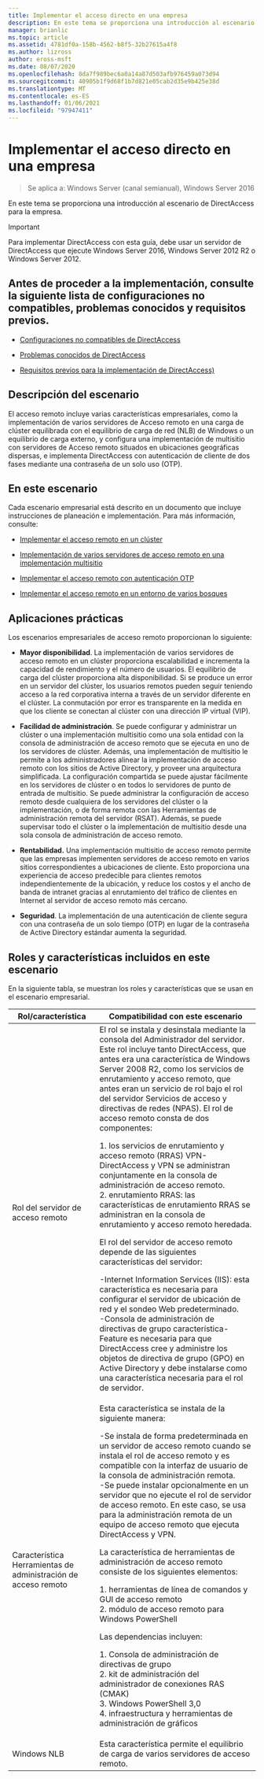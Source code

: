 ```yaml
---
title: Implementar el acceso directo en una empresa
description: En este tema se proporciona una introducción al escenario de DirectAccess en Windows Server 2016 para la empresa.
manager: brianlic
ms.topic: article
ms.assetid: 4781df0a-158b-4562-b8f5-32b27615a4f8
ms.author: lizross
author: eross-msft
ms.date: 08/07/2020
ms.openlocfilehash: 8da7f989bec6a0a14a87d503afb976459a073d94
ms.sourcegitcommit: 40905b1f9d68f1b7d821e05cab2d35e9b425e38d
ms.translationtype: MT
ms.contentlocale: es-ES
ms.lasthandoff: 01/06/2021
ms.locfileid: "97947411"
---
```

# <a name="deploy-remote-access-in-an-enterprise"></a>Implementar el acceso directo en una empresa

>Se aplica a: Windows Server (canal semianual), Windows Server 2016

En este tema se proporciona una introducción al escenario de DirectAccess para la empresa.


> [!IMPORTANT]
> Para implementar DirectAccess con esta guía, debe usar un servidor de DirectAccess que ejecute Windows Server 2016, Windows Server 2012 R2 o Windows Server 2012.

## <a name="before-you-begin-deploying-see-the-list-of-unsupported-configurations-known-issues-and-prerequisites"></a>Antes de proceder a la implementación, consulte la siguiente lista de configuraciones no compatibles, problemas conocidos y requisitos previos.

-   [Configuraciones no compatibles de DirectAccess](../directaccess/directaccess-unsupported-configurations.md)

-   [Problemas conocidos de DirectAccess](../directaccess/directaccess-known-issues.md)

-   [Requisitos previos para la implementación de DirectAccess)](../directaccess/prerequisites-for-deploying-directaccess.md)

## <a name="scenario-description"></a><a name="BKMK_OVER"></a>Descripción del escenario
El acceso remoto incluye varias características empresariales, como la implementación de varios servidores de Acceso remoto en una carga de clúster equilibrada con el equilibrio de carga de red (NLB) de Windows o un equilibrio de carga externo, y configura una implementación de multisitio con servidores de Acceso remoto situados en ubicaciones geográficas dispersas, e implementa DirectAccess con autenticación de cliente de dos fases mediante una contraseña de un solo uso (OTP).

## <a name="in-this-scenario"></a>En este escenario
Cada escenario empresarial está descrito en un documento que incluye instrucciones de planeación e implementación. Para más información, consulte:

-   [Implementar el acceso remoto en un clúster](cluster/Deploy-Remote-Access-In-Cluster.md)

-   [Implementación de varios servidores de acceso remoto en una implementación multisitio](multisite/Deploy-Multiple-Remote-Access-Servers-in-a-Multisite-Deployment.md)

-   [Implementar el acceso remoto con autenticación OTP](otp/Deploy-RA-OTP.md)

-   [Implementar el acceso remoto en un entorno de varios bosques](multi-forest/Deploy-Remote-Access-in-a-Multi-Forest-Environment.md)

## <a name="practical-applications"></a><a name="BKMK_APP"></a>Aplicaciones prácticas
Los escenarios empresariales de acceso remoto proporcionan lo siguiente:

-   **Mayor disponibilidad**. La implementación de varios servidores de acceso remoto en un clúster proporciona escalabilidad e incrementa la capacidad de rendimiento y el número de usuarios. El equilibrio de carga del clúster proporciona alta disponibilidad. Si se produce un error en un servidor del clúster, los usuarios remotos pueden seguir teniendo acceso a la red corporativa interna a través de un servidor diferente en el clúster. La conmutación por error es transparente en la medida en que los cliente se conectan al clúster con una dirección IP virtual (VIP).

-   **Facilidad de administración**. Se puede configurar y administrar un clúster o una implementación multisitio como una sola entidad con la consola de administración de acceso remoto que se ejecuta en uno de los servidores de clúster. Además, una implementación de multisitio le permite a los administradores alinear la implementación de acceso remoto con los sitios de Active Directory, y proveer una arquitectura simplificada. La configuración compartida se puede ajustar fácilmente en los servidores de clúster o en todos lo servidores de punto de entrada de multisitio. Se puede administrar la configuración de acceso remoto desde cualquiera de los servidores del clúster o la implementación, o de forma remota con las Herramientas de administración remota del servidor (RSAT). Además, se puede supervisar todo el clúster o la implementación de multisitio desde una sola consola de administración de acceso remoto.

-   **Rentabilidad.** Una implementación multisitio de acceso remoto permite que las empresas implementen servidores de acceso remoto en varios sitios correspondientes a ubicaciones de cliente. Esto proporciona una experiencia de acceso predecible para clientes remotos independientemente de la ubicación, y reduce los costos y el ancho de banda de intranet gracias al enrutamiento del tráfico de clientes en Internet al servidor de acceso remoto más cercano.

-   **Seguridad**. La implementación de una autenticación de cliente segura con una contraseña de un solo tiempo (OTP) en lugar de la contraseña de Active Directory estándar aumenta la seguridad.

## <a name="roles-and-features-included-in-this-scenario"></a><a name="BKMK_NEW"></a>Roles y características incluidos en este escenario
En la siguiente tabla, se muestran los roles y características que se usan en el escenario empresarial.

|Rol/característica|Compatibilidad con este escenario|
|---------|-----------------|
|Rol del servidor de acceso remoto|El rol se instala y desinstala mediante la consola del Administrador del servidor. Este rol incluye tanto DirectAccess, que antes era una característica de Windows Server 2008 R2, como los servicios de enrutamiento y acceso remoto, que antes eran un servicio de rol bajo el rol del servidor Servicios de acceso y directivas de redes (NPAS). El rol de acceso remoto consta de dos componentes:<p>1. los servicios de enrutamiento y acceso remoto (RRAS) VPN-DirectAccess y VPN se administran conjuntamente en la consola de administración de acceso remoto.<br />2. enrutamiento RRAS: las características de enrutamiento RRAS se administran en la consola de enrutamiento y acceso remoto heredada.<p>El rol del servidor de acceso remoto depende de las siguientes características del servidor:<p>-Internet Information Services (IIS): esta característica es necesaria para configurar el servidor de ubicación de red y el sondeo Web predeterminado.<br />-Consola de administración de directivas de grupo característica-Feature es necesaria para que DirectAccess cree y administre los objetos de directiva de grupo (GPO) en Active Directory y debe instalarse como una característica necesaria para el rol de servidor.|
|Característica Herramientas de administración de acceso remoto|Esta característica se instala de la siguiente manera:<p>-Se instala de forma predeterminada en un servidor de acceso remoto cuando se instala el rol de acceso remoto y es compatible con la interfaz de usuario de la consola de administración remota.<br />-Se puede instalar opcionalmente en un servidor que no ejecute el rol de servidor de acceso remoto. En este caso, se usa para la administración remota de un equipo de acceso remoto que ejecuta DirectAccess y VPN.<p>La característica de herramientas de administración de acceso remoto consiste de los siguientes elementos:<p>1. herramientas de línea de comandos y GUI de acceso remoto<br />2. módulo de acceso remoto para Windows PowerShell<p>Las dependencias incluyen:<p>1. Consola de administración de directivas de grupo<br />2. kit de administración del administrador de conexiones RAS (CMAK)<br />3. Windows PowerShell 3,0<br />4. infraestructura y herramientas de administración de gráficos|
|Windows NLB|Esta característica permite el equilibrio de carga de varios servidores de acceso remoto.|



